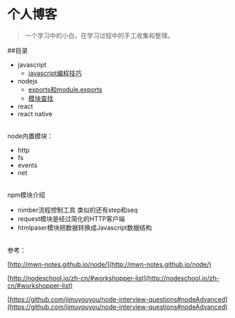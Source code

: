 # 个人博客
>一个学习中的小白，在学习过程中的手工收集和整理。

##目录
- javascript
	- [javascript编程技巧](./MD/javascript编程技巧.md)
- nodejs
	- [exports和module.exports](./MD/nodejs之exports和module.exports.md)
	- [模块查找](./MD/nodejs之模块查找.md)
- react
- react native

<br>
node内置模块：

- http
- fs
- events
- net



<br>
npm模块介绍

- nimber流程控制工具 类似的还有step和seq
- request模块是经过简化的HTTP客户端
- htmlpaser模块把数据转换成Javascript数据结构

<br>
参考： 

[http://mwn-notes.github.io/node/](http://mwn-notes.github.io/node/)

[http://nodeschool.io/zh-cn/#workshopper-list](http://nodeschool.io/zh-cn/#workshopper-list)

[https://github.com/jimuyouyou/node-interview-questions#nodeAdvanced](https://github.com/jimuyouyou/node-interview-questions#nodeAdvanced)


	
